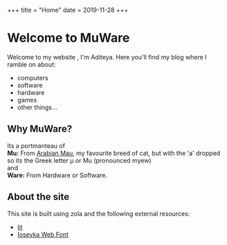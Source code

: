 +++
title = "Home"
date = 2019-11-28
+++

# Welcome to MuWare
Welcome to my website , I'm Aditeya. Here you'll find my blog where I ramble on about:
- computers
- software
- hardware
- games
- other things...

## Why MuWare?
Its a portmanteau of\
**Mu:** From [Arabian Mau](https://en.wikipedia.org/wiki/Arabian_Mau), my favourite breed of cat,
but with the 'a' dropped so its the Greek letter µ or Mu (pronounced myew)\
and\
**Ware:** From Hardware or Software.

## About the site
This site is built using zola and the following external resources:
- [lit](https://ajusa.github.io/lit/)
- [Iosevka Web Font](https://github.com/pvinis/iosevka-webfont)
